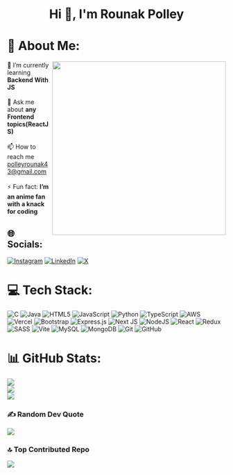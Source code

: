 
# <h1 align="center">Hi 👋, I'm Rounak Polley</h1>


# 💫 About Me:
<img
      align="right"
      width="400"
      src="https://i.pinimg.com/originals/9c/c5/3d/9cc53d773b11df8bf93737eef1b0757b.gif"
      alt=""
    />
🌱 I’m currently learning <strong>Backend With JS</strong><br><br>💬 Ask me about <strong>any Frontend topics(ReactJS)</strong><br><br>📫 How to reach me polleyrounak43@gmail.com<br><br>⚡ Fun fact: <strong>I’m an anime fan with a knack for coding</strong>


## 🌐 Socials:
[![Instagram](https://img.shields.io/badge/Instagram-%23E4405F.svg?logo=Instagram&logoColor=white)](https://instagram.com/rounak.polley.1/) [![LinkedIn](https://img.shields.io/badge/LinkedIn-%230077B5.svg?logo=linkedin&logoColor=white)](https://linkedin.com/in/in/-rounakpolley) [![X](https://img.shields.io/badge/X-black.svg?logo=X&logoColor=white)](https://x.com/@_polleyRounak) 

# 💻 Tech Stack:
![C](https://img.shields.io/badge/c-%2300599C.svg?style=for-the-badge&logo=c&logoColor=white) ![Java](https://img.shields.io/badge/java-%23ED8B00.svg?style=for-the-badge&logo=openjdk&logoColor=white) ![HTML5](https://img.shields.io/badge/html5-%23E34F26.svg?style=for-the-badge&logo=html5&logoColor=white) ![JavaScript](https://img.shields.io/badge/javascript-%23323330.svg?style=for-the-badge&logo=javascript&logoColor=%23F7DF1E) ![Python](https://img.shields.io/badge/python-3670A0?style=for-the-badge&logo=python&logoColor=ffdd54) ![TypeScript](https://img.shields.io/badge/typescript-%23007ACC.svg?style=for-the-badge&logo=typescript&logoColor=white) ![AWS](https://img.shields.io/badge/AWS-%23FF9900.svg?style=for-the-badge&logo=amazon-aws&logoColor=white) ![Vercel](https://img.shields.io/badge/vercel-%23000000.svg?style=for-the-badge&logo=vercel&logoColor=white) ![Bootstrap](https://img.shields.io/badge/bootstrap-%238511FA.svg?style=for-the-badge&logo=bootstrap&logoColor=white) ![Express.js](https://img.shields.io/badge/express.js-%23404d59.svg?style=for-the-badge&logo=express&logoColor=%2361DAFB) ![Next JS](https://img.shields.io/badge/Next-black?style=for-the-badge&logo=next.js&logoColor=white) ![NodeJS](https://img.shields.io/badge/node.js-6DA55F?style=for-the-badge&logo=node.js&logoColor=white) ![React](https://img.shields.io/badge/react-%2320232a.svg?style=for-the-badge&logo=react&logoColor=%2361DAFB) ![Redux](https://img.shields.io/badge/redux-%23593d88.svg?style=for-the-badge&logo=redux&logoColor=white) ![SASS](https://img.shields.io/badge/SASS-hotpink.svg?style=for-the-badge&logo=SASS&logoColor=white) ![Vite](https://img.shields.io/badge/vite-%23646CFF.svg?style=for-the-badge&logo=vite&logoColor=white) ![MySQL](https://img.shields.io/badge/mysql-4479A1.svg?style=for-the-badge&logo=mysql&logoColor=white) ![MongoDB](https://img.shields.io/badge/MongoDB-%234ea94b.svg?style=for-the-badge&logo=mongodb&logoColor=white) ![Git](https://img.shields.io/badge/git-%23F05033.svg?style=for-the-badge&logo=git&logoColor=white) ![GitHub](https://img.shields.io/badge/github-%23121011.svg?style=for-the-badge&logo=github&logoColor=white)
# 📊 GitHub Stats:
![](https://github-readme-stats.vercel.app/api?username=ROUNAKPOLLEY03&theme=dark&hide_border=false&include_all_commits=false&count_private=false)<br/>
![](https://github-readme-streak-stats.herokuapp.com/?user=ROUNAKPOLLEY03&theme=dark&hide_border=false)<br/>
![](https://github-readme-stats.vercel.app/api/top-langs/?username=ROUNAKPOLLEY03&theme=dark&hide_border=false&include_all_commits=false&count_private=false&layout=compact)

### ✍️ Random Dev Quote
![](https://quotes-github-readme.vercel.app/api?type=horizontal&theme=radical)

### 🔝 Top Contributed Repo
![](https://github-contributor-stats.vercel.app/api?username=ROUNAKPOLLEY03&limit=5&theme=dark&combine_all_yearly_contributions=true)

<!-- Proudly created with GPRM ( https://gprm.itsvg.in ) -->

